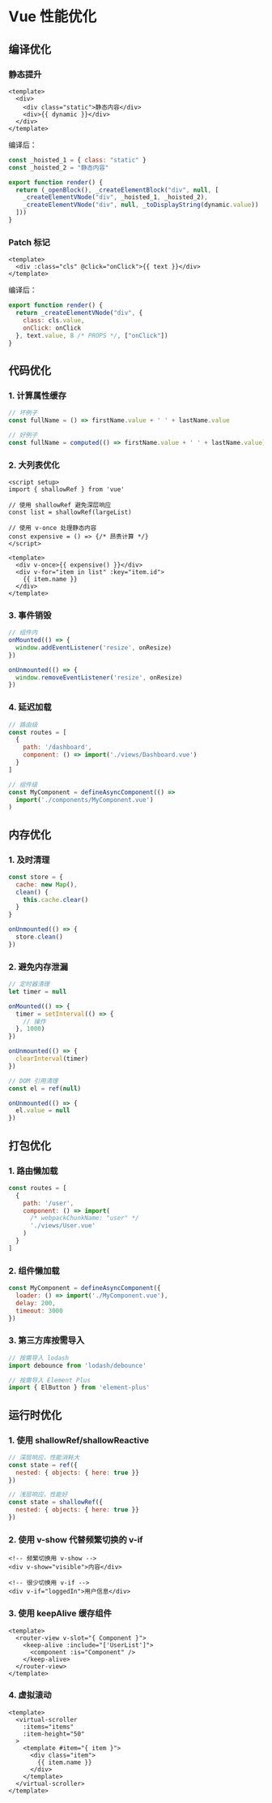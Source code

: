 # Vue 性能优化

## 编译优化

### 静态提升

```vue
<template>
  <div>
    <div class="static">静态内容</div>
    <div>{{ dynamic }}</div>
  </div>
</template>
```

编译后：
```js
const _hoisted_1 = { class: "static" }
const _hoisted_2 = "静态内容"

export function render() {
  return (_openBlock(), _createElementBlock("div", null, [
    _createElementVNode("div", _hoisted_1, _hoisted_2),
    _createElementVNode("div", null, _toDisplayString(dynamic.value))
  ]))
}
```

### Patch 标记

```vue
<template>
  <div :class="cls" @click="onClick">{{ text }}</div>
</template>
```

编译后：
```js
export function render() {
  return _createElementVNode("div", {
    class: cls.value,
    onClick: onClick
  }, text.value, 8 /* PROPS */, ["onClick"])
}
```

## 代码优化

### 1. 计算属性缓存

```js
// 坏例子
const fullName = () => firstName.value + ' ' + lastName.value

// 好例子
const fullName = computed(() => firstName.value + ' ' + lastName.value)
```

### 2. 大列表优化

```vue
<script setup>
import { shallowRef } from 'vue'

// 使用 shallowRef 避免深层响应
const list = shallowRef(largeList)

// 使用 v-once 处理静态内容
const expensive = () => {/* 昂贵计算 */}
</script>

<template>
  <div v-once>{{ expensive() }}</div>
  <div v-for="item in list" :key="item.id">
    {{ item.name }}
  </div>
</template>
```

### 3. 事件销毁

```js
// 组件内
onMounted(() => {
  window.addEventListener('resize', onResize)
})

onUnmounted(() => {
  window.removeEventListener('resize', onResize)
})
```

### 4. 延迟加载

```js
// 路由级
const routes = [
  {
    path: '/dashboard',
    component: () => import('./views/Dashboard.vue')
  }
]

// 组件级
const MyComponent = defineAsyncComponent(() =>
  import('./components/MyComponent.vue')
)
```

## 内存优化

### 1. 及时清理

```js
const store = {
  cache: new Map(),
  clean() {
    this.cache.clear()
  }
}

onUnmounted(() => {
  store.clean()
})
```

### 2. 避免内存泄漏

```js
// 定时器清理
let timer = null

onMounted(() => {
  timer = setInterval(() => {
    // 操作
  }, 1000)
})

onUnmounted(() => {
  clearInterval(timer)
})

// DOM 引用清理
const el = ref(null)

onUnmounted(() => {
  el.value = null
})
```

## 打包优化

### 1. 路由懒加载

```js
const routes = [
  {
    path: '/user',
    component: () => import(
      /* webpackChunkName: "user" */
      './views/User.vue'
    )
  }
]
```

### 2. 组件懒加载

```js
const MyComponent = defineAsyncComponent({
  loader: () => import('./MyComponent.vue'),
  delay: 200,
  timeout: 3000
})
```

### 3. 第三方库按需导入

```js
// 按需导入 lodash
import debounce from 'lodash/debounce'

// 按需导入 Element Plus
import { ElButton } from 'element-plus'
```

## 运行时优化

### 1. 使用 shallowRef/shallowReactive

```js
// 深层响应，性能消耗大
const state = ref({
  nested: { objects: { here: true }}
})

// 浅层响应，性能好
const state = shallowRef({
  nested: { objects: { here: true }}
})
```

### 2. 使用 v-show 代替频繁切换的 v-if

```vue
<!-- 频繁切换用 v-show -->
<div v-show="visible">内容</div>

<!-- 很少切换用 v-if -->
<div v-if="loggedIn">用户信息</div>
```

### 3. 使用 keepAlive 缓存组件

```vue
<template>
  <router-view v-slot="{ Component }">
    <keep-alive :include="['UserList']">
      <component :is="Component" />
    </keep-alive>
  </router-view>
</template>
```

### 4. 虚拟滚动

```vue
<template>
  <virtual-scroller
    :items="items"
    :item-height="50"
  >
    <template #item="{ item }">
      <div class="item">
        {{ item.name }}
      </div>
    </template>
  </virtual-scroller>
</template>
```
